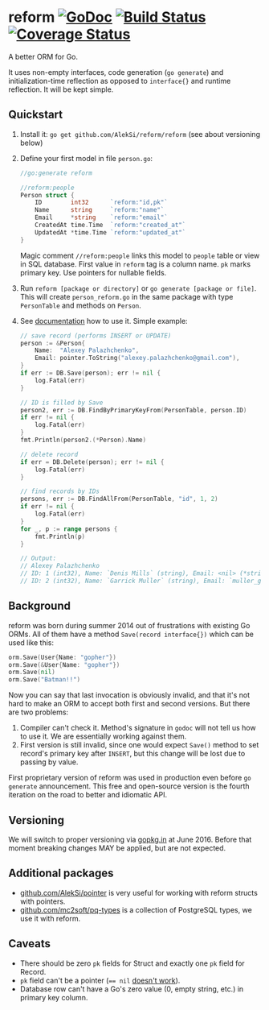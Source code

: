 # reform [![GoDoc](https://godoc.org/github.com/AlekSi/reform?status.svg)](https://godoc.org/github.com/AlekSi/reform) [![Build Status](https://travis-ci.org/AlekSi/reform.svg?branch=master)](https://travis-ci.org/AlekSi/reform) [![Coverage Status](https://coveralls.io/repos/github/AlekSi/reform/badge.svg?branch=master)](https://coveralls.io/github/AlekSi/reform?branch=master)

A better ORM for Go.

It uses non-empty interfaces, code generation (`go generate`) and initialization-time reflection
as opposed to `interface{}` and runtime reflection. It will be kept simple.

## Quickstart

1. Install it: `go get github.com/AlekSi/reform/reform` (see about versioning below)
2. Define your first model in file `person.go`:

    ```go
    //go:generate reform

    //reform:people
	Person struct {
		ID        int32      `reform:"id,pk"`
		Name      string     `reform:"name"`
		Email     *string    `reform:"email"`
		CreatedAt time.Time  `reform:"created_at"`
		UpdatedAt *time.Time `reform:"updated_at"`
	}
    ```

    Magic comment `//reform:people` links this model to `people` table or view in SQL database.
    First value in `reform` tag is a column name. `pk` marks primary key.
    Use pointers for nullable fields.

3. Run `reform [package or directory]` or `go generate [package or file]`. This will create `person_reform.go`
   in the same package with type `PersonTable` and methods on `Person`.
4. See [documentation](https://godoc.org/github.com/AlekSi/reform) how to use it. Simple example:

    ```go
	// save record (performs INSERT or UPDATE)
	person := &Person{
		Name:  "Alexey Palazhchenko",
		Email: pointer.ToString("alexey.palazhchenko@gmail.com"),
	}
	if err := DB.Save(person); err != nil {
		log.Fatal(err)
	}

	// ID is filled by Save
	person2, err := DB.FindByPrimaryKeyFrom(PersonTable, person.ID)
	if err != nil {
		log.Fatal(err)
	}
	fmt.Println(person2.(*Person).Name)

	// delete record
	if err = DB.Delete(person); err != nil {
		log.Fatal(err)
	}

	// find records by IDs
	persons, err := DB.FindAllFrom(PersonTable, "id", 1, 2)
	if err != nil {
		log.Fatal(err)
	}
	for _, p := range persons {
		fmt.Println(p)
	}

	// Output:
	// Alexey Palazhchenko
	// ID: 1 (int32), Name: `Denis Mills` (string), Email: <nil> (*string), CreatedAt: 2009-11-10 23:00:00 +0000 UTC (time.Time), UpdatedAt: <nil> (*time.Time)
	// ID: 2 (int32), Name: `Garrick Muller` (string), Email: `muller_garrick@example.com` (*string), CreatedAt: 2009-12-12 12:34:56 +0000 UTC (time.Time), UpdatedAt: <nil> (*time.Time)
    ```

## Background

reform was born during summer 2014 out of frustrations with existing Go ORMs. All of them have a method
`Save(record interface{})` which can be used like this:

```go
orm.Save(User{Name: "gopher"})
orm.Save(&User{Name: "gopher"})
orm.Save(nil)
orm.Save("Batman!!")
```

Now you can say that last invocation is obviously invalid, and that it's not hard to make an ORM to accept both
first and second versions. But there are two problems:

1. Compiler can't check it. Method's signature in `godoc` will not tell us how to use it. We are essentially working against them.
2. First version is still invalid, since one would expect `Save()` method to set record's primary key after `INSERT`,
   but this change will be lost due to passing by value.

First proprietary version of reform was used in production even before `go generate` announcement.
This free and open-source version is the fourth iteration on the road to better and idiomatic API.


## Versioning

We will switch to proper versioning via [gopkg.in](http://gopkg.in) at June 2016. Before that moment breaking changes MAY
be applied, but are not expected.


## Additional packages

* [github.com/AlekSi/pointer](https://github.com/AlekSi/pointer) is very useful for working with reform structs with pointers.
* [github.com/mc2soft/pq-types](https://github.com/mc2soft/pq-types) is a collection of PostgreSQL types, we use it with reform.


## Caveats

* There should be zero `pk` fields for Struct and exactly one `pk` field for Record.
* `pk` field can't be a pointer (`== nil` [doesn't work](https://golang.org/doc/faq#nil_error)).
* Database row can't have a Go's zero value (0, empty string, etc.) in primary key column.
